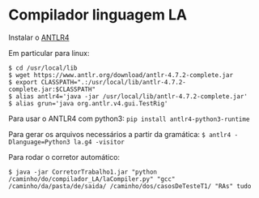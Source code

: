 # Compilador linguagem LA

Instalar o [ANTLR4](https://www.antlr.org/)

Em particular para linux:
```
$ cd /usr/local/lib
$ wget https://www.antlr.org/download/antlr-4.7.2-complete.jar
$ export CLASSPATH=".:/usr/local/lib/antlr-4.7.2-complete.jar:$CLASSPATH"
$ alias antlr4='java -jar /usr/local/lib/antlr-4.7.2-complete.jar'
$ alias grun='java org.antlr.v4.gui.TestRig'
```
Para usar o ANTLR4 com python3:
`pip install antlr4-python3-runtime`

Para gerar os arquivos necessários a partir da gramática:
`$ antlr4 -Dlanguage=Python3 la.g4 -visitor`

Para rodar o corretor automático:

`$ java -jar CorretorTrabalho1.jar "python /caminho/do/compilador_LA/laCompiler.py" "gcc" /caminho/da/pasta/de/saida/ /caminho/dos/casosDeTesteT1/ "RAs" tudo`

